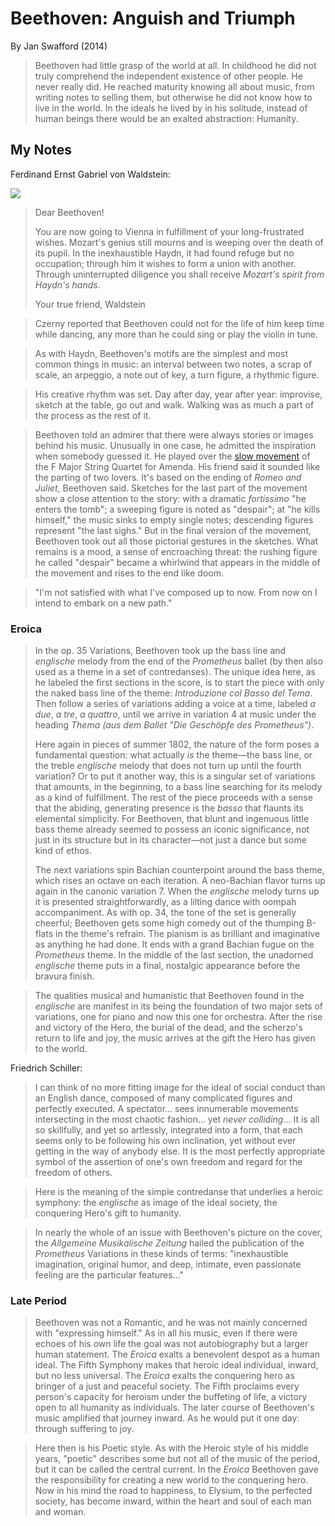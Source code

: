 # Beethoven: Anguish and Triumph

By Jan Swafford (2014)

> Beethoven had little grasp of the world at all. In childhood he did not truly comprehend the independent existence of other people. He never really did. He reached maturity knowing all about music, from writing notes to selling them, but otherwise he did not know how to live in the world. In the ideals he lived by in his solitude, instead of human beings there would be an exalted abstraction: Humanity.

## My Notes

Ferdinand Ernst Gabriel von Waldstein:

![](http://www.raptusassociation.org/waldstein.jpg)

> Dear Beethoven!
> 
> You are now going to Vienna in fulfillment of your long-frustrated wishes. Mozart's genius still mourns and is weeping over the death of its pupil. In the inexhaustible Haydn, it had found refuge but no occupation; through him it wishes to form a union with another. Through uninterrupted diligence you shall receive *Mozart's spirit from Haydn's hands*.
> 
> Your true friend,
> Waldstein

> Czerny reported that Beethoven could not for the life of him keep time while dancing, any more than he could sing or play the violin in tune.

> As with Haydn, Beethoven's motifs are the simplest and most common things in music: an interval between two notes, a scrap of scale, an arpeggio, a note out of key, a turn figure, a rhythmic figure.

> His creative rhythm was set. Day after day, year after year: improvise, sketch at the table, go out and walk. Walking was as much a part of the process as the rest of it.

> Beethoven told an admirer that there were always stories or images behind his music. Unusually in one case, he admitted the inspiration when somebody guessed it. He played over the [slow movement](https://www.youtube.com/watch?v=qZ_e_WkjQuM) of the F Major String Quartet for Amenda. His friend said it sounded like the parting of two lovers. It's based on the ending of *Romeo and Juliet*, Beethoven said. Sketches for the last part of the movement show a close attention to the story: with a dramatic *fortissimo* "he enters the tomb"; a sweeping figure is noted as "despair"; at "he kills himself," the music sinks to empty single notes; descending figures represent "the last sighs." But in the final version of the movement, Beethoven took out all those pictorial gestures in the sketches. What remains is a mood, a sense of encroaching threat: the rushing figure he called "despair" became a whirlwind that appears in the middle of the movement and rises to the end like doom.

> "I'm not satisfied with what I've composed up to now. From now on I intend to embark on a new path."

### Eroica

> In the op. 35 Variations, Beethoven took up the bass line and *englische* melody from the end of the *Prometheus* ballet (by then also used as a theme in a set of contredanses). The unique idea here, as he labeled the first sections in the score, is to start the piece with only the naked bass line of the theme: *Introduzione col Basso del Tema*. Then follow a series of variations adding a voice at a time, labeled *a due*, *a tre*, *a quattro*, until we arrive in variation 4 at music under the heading *Thema (aus dem Ballet "Die Geschöpfe des Prometheus")*.
> 
> Here again in pieces of summer 1802, the nature of the form poses a fundamental question: what actually *is* the theme—the bass line, or the treble *englische* melody that does not turn up until the fourth variation? Or to put it another way, this is a singular set of variations that amounts, in the beginning, to a bass line searching for its melody as a kind of fulfillment. The rest of the piece proceeds with a sense that the abiding, generating presence is the *basso* that flaunts its elemental simplicity. For Beethoven, that blunt and ingenuous little bass theme already seemed to possess an iconic significance, not just in its structure but in its character—not just a dance but some kind of ethos.
> 
> The next variations spin Bachian counterpoint around the bass theme, which rises an octave on each iteration. A neo-Bachian flavor turns up again in the canonic variation 7. When the *englische* melody turns up it is presented straightforwardly, as a lilting dance with oompah accompaniment. As with op. 34, the tone of the set is generally cheerful; Beethoven gets some high comedy out of the thumping B-flats in the theme's refrain. The pianism is as brilliant and imaginative as anything he had done. It ends with a grand Bachian fugue on the *Prometheus* theme. In the middle of the last section, the unadorned *englische* theme puts in a final, nostalgic appearance before the bravura finish.

> The qualities musical and humanistic that Beethoven found in the *englische* are manifest in its being the foundation of two major sets of variations, one for piano and now this one for orchestra. After the rise and victory of the Hero, the burial of the dead, and the scherzo's return to life and joy, the music arrives at the gift the Hero has given to the world.

Friedrich Schiller:

> I can think of no more fitting image for the ideal of social conduct than an English dance, composed of many complicated figures and perfectly executed. A spectator… sees innumerable movements intersecting in the most chaotic fashion… yet *never colliding*… It is all so skillfully, and yet so artlessly, integrated into a form, that each seems only to be following his own inclination, yet without ever getting in the way of anybody else. It is the most perfectly appropriate symbol of the assertion of one's own freedom and regard for the freedom of others.

> Here is the meaning of the simple contredanse that underlies a heroic symphony: the *englische* as image of the ideal society, the conquering Hero's gift to humanity.

> In nearly the whole of an issue with Beethoven's picture on the cover, the *Allgemeine Musikalische Zeitung* hailed the publication of the *Prometheus* Variations in these kinds of terms: "inexhaustible imagination, original humor, and deep, intimate, even passionate feeling are the particular features…"

### Late Period

> Beethoven was not a Romantic, and he was not mainly concerned with "expressing himself." As in all his music, even if there were echoes of his own life the goal was not autobiography but a larger human statement. The *Eroica* exalts a benevolent despot as a human ideal. The Fifth Symphony makes that heroic ideal individual, inward, but no less universal. The *Eroica* exalts the conquering hero as bringer of a just and peaceful society. The Fifth proclaims every person's capacity for heroism under the buffeting of life, a victory open to all humanity as individuals. The later course of Beethoven's music amplified that journey inward. As he would put it one day: through suffering to joy.

> Here then is his Poetic style. As with the Heroic style of his middle years, "poetic" describes some but not all of the music of the period, but it can be called the central current. In the *Eroica* Beethoven gave the responsibility for creating a new world to the conquering hero. Now in his mind the road to happiness, to Elysium, to the perfected society, has become inward, within the heart and soul of each man and woman.
